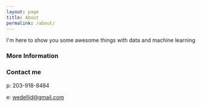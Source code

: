 ```yaml
---
layout: page
title: About
permalink: /about/
---
```


I'm here to show you some awesome things with data and machine learning

### More Information

### Contact me
p: 203-918-8484

e: [wedelljd@gmail.com](mailto:wedelljd@gmail.com)

